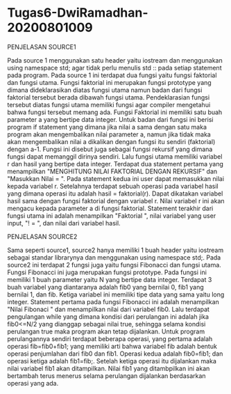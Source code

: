 # Tugas6-DwiRamadhan-20200801009
PENJELASAN SOURCE1

Pada source 1 menggunakan satu header yaitu iostream dan menggunakan using namespace std; agar tidak perlu menulis std :: pada setiap statement pada program. Pada source 1 ini terdapat dua fungsi yaitu fungsi faktorial dan fungsi utama. Fungsi faktorial ini merupakan fungsi prototype yang dimana dideklarasikan diatas fungsi utama namun badan dari fungsi faktorial tersebut berada dibawah fungsi utama. Pendeklarasian fungsi tersebut diatas fungsi utama memiliki fungsi agar compiler mengetahui bahwa fungsi tersebut memang ada. Fungsi Faktorial ini memiliki satu buah parameter a yang bertipe data integer. Untuk badan dari fungsi ini berisi program if statement yang dimana jika nilai a sama dengan satu maka program akan mengembalikan nilai parameter a, namun jika tidak maka akan mengembalikan nilai a dikalikan dengan fungsi itu sendiri (faktorial) dengan a-1. Fungsi ini disebut juga sebagai fungsi rekursif yang dimana fungsi dapat memanggil dirinya sendiri. Lalu fungsi utama memiliki variabel r dan hasil yang bertipe data integer. Terdapat dua statement pertama yang menampilkan "MENGHITUNG NILAI FAKTORIAL DENGAN REKURSIF" dan "Masukkan Nilai = ". Pada statement kedua ini user dapat memasukkan nilai kepada variabel r. Setelahnya terdapat sebuah operasi pada variabel hasil yang dimana operasi itu adalah hasil = faktorial(r). Dapat dikatakan variabel hasil sama dengan fungsi faktorial dengan variabel r. Nilai variabel r ini akan mengacu kepada parameter a di fungsi faktorial. Statement terakhir dari fungsi utama ini adalah menampilkan "Faktorial ", nilai variabel yang user input, "! = ", dan nilai dari variabel hasil.

PENJELASAN SOURCE2

Sama seperti source1, source2 hanya memiliki 1 buah header yaitu iostream sebagai standar librarynya dan menggunakan using namespace std;. Pada source2 ini terdapat 2 fungsi juga yaitu fungsi Fibonacci dan fungsi utama. Fungsi Fibonacci ini juga merupakan fungsi prototype. Pada fungsi ini memiliki 1 buah parameter yaitu N yang bertipe data integer. Terdapat 3 buah variabel yang diantaranya adalah fib0 yang bernilai 0, fib1 yang bernilai 1, dan fib. Ketiga variabel ini memiliki tipe data yang sama yaitu long integer. Statement pertama pada fungsi Fibonacci ini adalah menampilkan "Nilai Fibonaci " dan menampilkan nilai dari variabel fib0. Lalu terdapat pengulangan while yang dimana kondisi dari perulangan ini adalah jika fib0<=N/2 yang dianggap sebagai nilai true, sehingga selama kondisi perulangan true maka program akan tetap dijalankan. Untuk program perulangannya sendiri terdapat beberapa operasi, yang pertama adalah operasi fib=fib0+fib1; yang memiliki arti bahwa variabel fib adalah bentuk operasi penjumlahan dari fib0 dan fib1. Operasi kedua adalah fib0=fib1; dan operasi ketiga adalah fib1=fib;. Setelah ketiga operasi itu dijalankan maka nilai variabel fib1 akan ditampilkan. Nilai fib1 yang ditambpilkan ini akan bertambah terus menerus selama perulangan dijalankan berdasarkan operasi yang ada.
